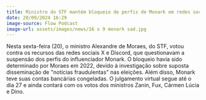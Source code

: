 ```yaml
---
title: Ministro do STF mantém bloqueio de perfis de Monark em redes sociais
date: 20/09/2024 16:29
image-source: Flow Podcast
image-url: assets/images/news/16 x 9 monark sad.jpg
---
```


Nesta sexta-feira (20), o ministro Alexandre de Moraes, do STF, votou contra os recursos das redes sociais X e Discord, que questionavam a suspensão dos perfis do influenciador Monark. O bloqueio havia sido determinado por Moraes em 2022, devido à investigação sobre suposta disseminação de "notícias fraudulentas" nas eleições. Além disso, Monark teve suas contas bancárias congeladas. O julgamento virtual segue até o dia 27 e ainda contará com os votos dos ministros Zanin, Fux, Cármen Lúcia e Dino.